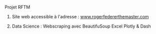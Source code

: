 Projet RFTM 

1. Site web accessible à l'adresse :
www.rogerfedererthemaster.com

2. Data Science :
Webscraping avec BeautifuSoup
Excel
Plotly & Dash
